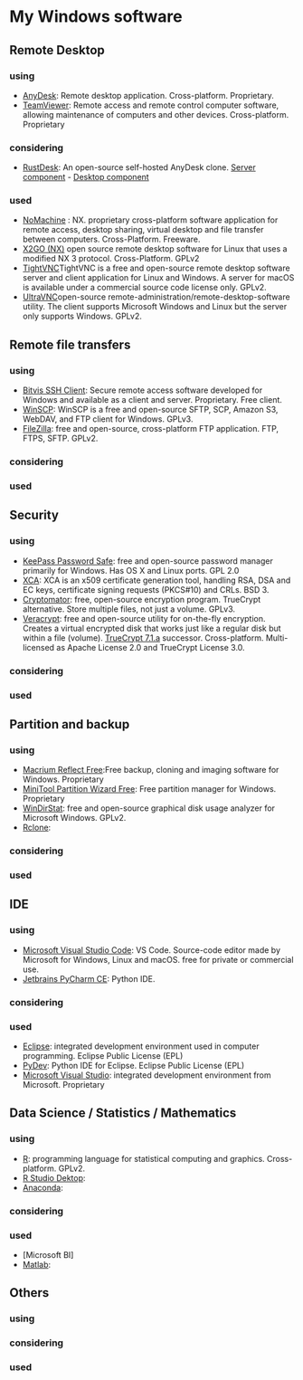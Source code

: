 # My Windows software

## Remote Desktop ##
### using ###
- [AnyDesk](https://anydesk.com/en): Remote desktop application. Cross-platform. Proprietary.
- [TeamViewer](https://www.teamviewer.com/fr/): Remote access and remote control computer software, allowing maintenance of computers and other devices. Cross-platform. Proprietary
### considering ###
- [RustDesk](https://rustdesk.com/): An open-source self-hosted AnyDesk clone. [Server component](https://github.com/rustdesk/rustdesk-server) - [Desktop component](https://github.com/rustdesk/rustdesk)
### used ###
- [NoMachine](https://www.nomachine.com/fr) : NX. proprietary cross-platform software application for remote access, desktop sharing, virtual desktop and file transfer between computers. Cross-Platform. Freeware.
- [X2GO (NX)](https://wiki.x2go.org/doku.php) open source remote desktop software for Linux that uses a modified NX 3 protocol. Cross-Platform. GPLv2
- [TightVNC](https://www.tightvnc.com/)TightVNC is a free and open-source remote desktop software server and client application for Linux and Windows. A server for macOS is available under a commercial source code license only. GPLv2. 
- [UltraVNC](https://uvnc.com/)open-source remote-administration/remote-desktop-software utility. The client supports Microsoft Windows and Linux but the server only supports Windows. GPLv2.

## Remote file transfers ##
### using ###
- [Bitvis SSH Client](https://www.bitvise.com/): Secure remote access software developed for Windows and available as a client and server. Proprietary. Free client.
- [WinSCP](https://winscp.net/eng/download.php): WinSCP is a free and open-source SFTP, SCP, Amazon S3, WebDAV, and FTP client for Windows. GPLv3. 
- [FileZilla](https://filezilla-project.org/): free and open-source, cross-platform FTP application. FTP, FTPS, SFTP. GPLv2.
### considering ###
### used ###


## Security ##
### using ###
- [KeePass Password Safe](https://keepass.info/): free and open-source password manager primarily for Windows. Has OS X and Linux ports. GPL 2.0 
- [XCA](https://hohnstaedt.de/xca/): XCA is an x509 certificate generation tool, handling RSA, DSA and EC keys, certificate signing requests (PKCS#10) and CRLs. BSD 3.
- [Cryptomator](https://cryptomator.org/): free, open-source encryption program. TrueCrypt alternative. Store multiple files, not just a volume. GPLv3.
- [Veracrypt](https://www.veracrypt.fr/en/Home.html): free and open-source utility for on-the-fly encryption. Creates a virtual encrypted disk that works just like a regular disk but within a file (volume). [TrueCrypt 7.1.a](http://truecrypt.sourceforge.net/) successor. Cross-platform. Multi-licensed as Apache License 2.0 and TrueCrypt License 3.0. 
### considering ###
### used ###

## Partition and backup ##
### using ###
- [Macrium Reflect Free](https://www.macrium.com/reflectfree):Free backup, cloning and imaging software for Windows. Proprietary
- [MiniTool Partition Wizard Free](https://www.partitionwizard.com/free-partition-manager.html): Free partition manager for Windows. Proprietary
- [WinDirStat](https://windirstat.net/): free and open-source graphical disk usage analyzer for Microsoft Windows. GPLv2.
- [Rclone]():
### considering ###
### used ###

## IDE ##
### using ###
- [Microsoft Visual Studio Code](https://code.visualstudio.com/): VS Code. Source-code editor made by Microsoft for Windows, Linux and macOS. free for private or commercial use.
- [Jetbrains PyCharm CE](https://www.jetbrains.com/pycharm/): Python IDE.
### considering ###
### used ###
- [Eclipse](https://www.eclipse.org/): integrated development environment used in computer programming. Eclipse Public License (EPL)
- [PyDev](https://www.pydev.org/): Python IDE for Eclipse. Eclipse Public License (EPL)
- [Microsoft Visual Studio](https://visualstudio.microsoft.com/fr/): integrated development environment from Microsoft. Proprietary

## Data Science / Statistics / Mathematics ##
### using ###
- [R](https://www.r-project.org/): programming language for statistical computing and graphics. Cross-platform. GPLv2.
- [R Studio Dektop]():
- [Anaconda]():
### considering ###
### used ###
- [Microsoft BI]
- [Matlab]():



## Others ##
### using ###
### considering ###
### used ###

